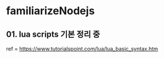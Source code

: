 # familiarizeNodejs

## 01. lua scripts 기본 정리 중

ref = https://www.tutorialspoint.com/lua/lua_basic_syntax.htm
